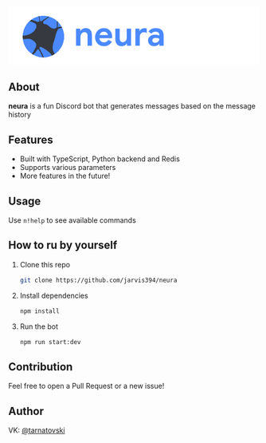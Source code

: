 <p align="left"><img  src="./images/text_logo_neura.png" alt="terminal view" /></p>

## About

**neura** is a fun Discord bot that generates messages based on the message history

## Features

- Built with TypeScript, Python backend and Redis
- Supports various parameters
- More features in the future!

## Usage

Use `n!help` to see available commands

## How to ru by yourself

1. Clone this repo
    ```bash
    git clone https://github.com/jarvis394/neura
    ```
2. Install dependencies
    ```bash
    npm install
    ```
3. Run the bot
    ```bash
    npm run start:dev
    ```

## Contribution

Feel free to open a Pull Request or a new issue!

## Author

VK: [@tarnatovski](https://vk.com/tarnatovski)